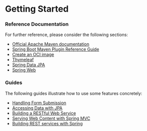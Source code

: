# Getting Started

### Reference Documentation
For further reference, please consider the following sections:

* [Official Apache Maven documentation](https://maven.apache.org/guides/index.html)
* [Spring Boot Maven Plugin Reference Guide](https://docs.spring.io/spring-boot/docs/2.3.0.RELEASE/maven-plugin/reference/html/)
* [Create an OCI image](https://docs.spring.io/spring-boot/docs/2.3.0.RELEASE/maven-plugin/reference/html/#build-image)
* [Thymeleaf](https://docs.spring.io/spring-boot/docs/2.3.0.RELEASE/reference/htmlsingle/#boot-features-spring-mvc-template-engines)
* [Spring Data JPA](https://docs.spring.io/spring-boot/docs/2.3.0.RELEASE/reference/htmlsingle/#boot-features-jpa-and-spring-data)
* [Spring Web](https://docs.spring.io/spring-boot/docs/2.3.0.RELEASE/reference/htmlsingle/#boot-features-developing-web-applications)

### Guides
The following guides illustrate how to use some features concretely:

* [Handling Form Submission](https://spring.io/guides/gs/handling-form-submission/)
* [Accessing Data with JPA](https://spring.io/guides/gs/accessing-data-jpa/)
* [Building a RESTful Web Service](https://spring.io/guides/gs/rest-service/)
* [Serving Web Content with Spring MVC](https://spring.io/guides/gs/serving-web-content/)
* [Building REST services with Spring](https://spring.io/guides/tutorials/bookmarks/)

